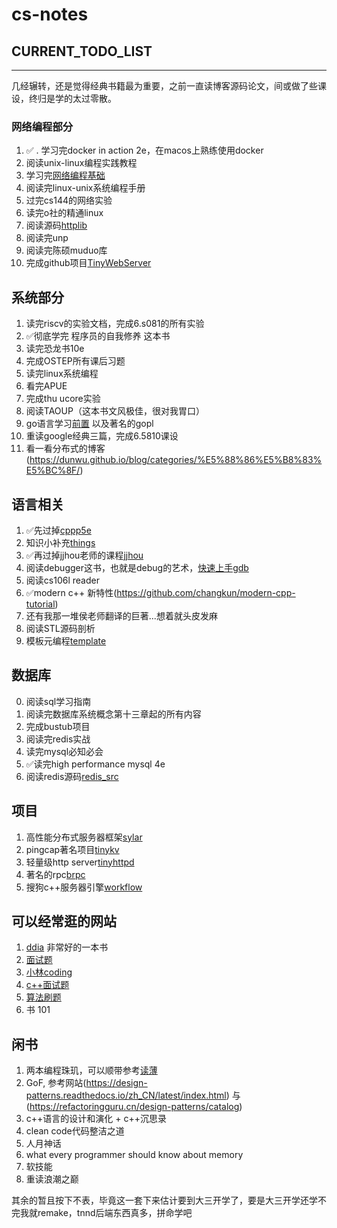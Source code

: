 # cs-notes

## CURRENT_TODO_LIST

***


几经辗转，还是觉得经典书籍最为重要，之前一直读博客源码论文，间或做了些课设，终归是学的太过零散。

### 网络编程部分

1.  ✅ . 学习完docker in action 2e，在macos上熟练使用docker
2. 阅读unix-linux编程实践教程
3. 学习完[网络编程基础](https://github.com/riba2534/TCP-IP-NetworkNote)
4. 阅读完linux-unix系统编程手册
5. 过完cs144的网络实验
6. 读完o社的精通linux
7. 阅读源码[httplib](https://github.com/yhirose/cpp-httplib)
8. 阅读完unp
9. 阅读完陈硕muduo库
10. 完成github项目[TinyWebServer](https://github.com/qinguoyi/TinyWebServer)

## 系统部分

1. 读完riscv的实验文档，完成6.s081的所有实验
2. ✅彻底学完 程序员的自我修养 这本书
3. 读完恐龙书10e
4. 完成OSTEP所有课后习题
5. 读完linux系统编程
6. 看完APUE
7. 完成thu ucore实验
8. 阅读TAOUP（这本书文风极佳，很对我胃口）
9. go语言学习[前置](https://golang.design/) 以及著名的gopl
10. 重读google经典三篇，完成6.5810课设
11. 看一看分布式的博客(https://dunwu.github.io/blog/categories/%E5%88%86%E5%B8%83%E5%BC%8F/)

## 语言相关

1. ✅先过掉[cppp5e](https://github.com/applenob/Cpp_Primer_Practice)
2. 知识小补充[things](https://github.com/Light-City/CPlusPlusThings)
3. ✅再过掉jjhou老师的课程[jjhou](https://github.com/harvestlamb/Cpp_houjie)
4. 阅读debugger这书，也就是debug的艺术，[快速上手gdb](https://beej.us/guide/bggdb/)
5. 阅读cs106l reader
6.  ✅modern c++ 新特性(https://github.com/changkun/modern-cpp-tutorial)
7. 还有我那一堆侯老师翻译的巨著...想着就头皮发麻
8. 阅读STL源码剖析
9. 模板元编程[template](https://github.com/wuye9036/CppTemplateTutorial)

## 数据库
 
0. 阅读sql学习指南
1. 阅读完数据库系统概念第十三章起的所有内容
2. 完成bustub项目
3. 阅读完redis实战
4. 读完mysql必知必会
5. ✅读完high performance mysql 4e
6. 阅读redis源码[redis_src](https://github.com/huangz1990/redis-3.0-annotated)

## 项目
1. 高性能分布式服务器框架[sylar](https://github.com/sylar-yin/sylar)
2. pingcap著名项目[tinykv](https://github.com/talent-plan/tinykv)
3. 轻量级http server[tinyhttpd](https://github.com/EZLippi/Tinyhttpd)
4. 著名的rpc[brpc](https://github.com/apache/brpc/blob/master/README_cn.md)
5. 搜狗c++服务器引擎[workflow](https://github.com/sogou/workflow/blob/master/README_cn.md)

## 可以经常逛的网站
1. [ddia](https://vonng.gitbook.io/vonng/) 非常好的一本书
2. [面试题](https://osjobs.net/)
3. [小林coding](https://xiaolincoding.com/)
4. [c++面试题](https://github.com/chankeh/cpp-backend-reference/blob/master/back-end.md)
5. [算法刷题](https://programmercarl.com/)
6. 书 101


## 闲书

1. 两本编程珠玑，可以顺带参考[读薄](https://hawstein.com/2013/08/11/make-thiner-programming-pearls/)
2. GoF, 参考网站(https://design-patterns.readthedocs.io/zh_CN/latest/index.html) 与(https://refactoringguru.cn/design-patterns/catalog)
3. c++语言的设计和演化 + c++沉思录
4. clean code代码整洁之道
5. 人月神话
6. what every programmer should know about memory
7. 软技能
8. 重读浪潮之巅


其余的暂且按下不表，毕竟这一套下来估计要到大三开学了，要是大三开学还学不完我就remake，tnnd后端东西真多，拼命学吧